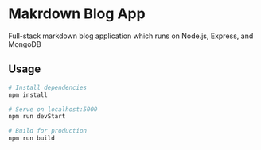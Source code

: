 # Makrdown Blog App
Full-stack markdown blog application which runs on Node.js, Express, and MongoDB

## Usage

```bash
# Install dependencies
npm install

# Serve on localhost:5000
npm run devStart

# Build for production
npm run build
```